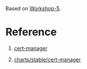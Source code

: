 Based on [Workshop-5](https://github.com/xuyuji9000/kubernetes-playground/tree/master/Workshop-5-ingress-on-kops).



# Reference

1. [cert-manager](https://github.com/jetstack/cert-manager)

2. [charts/stable/cert-manager](https://github.com/helm/charts/tree/master/stable/cert-manager)
